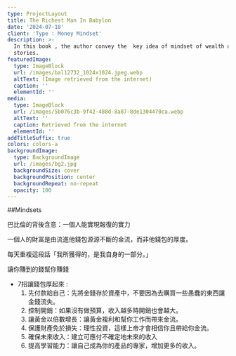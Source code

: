 ```yaml
---
type: ProjectLayout
title: The Richest Man In Babylon
date: '2024-07-18'
client: 'Type : Money Mindset'
description: >-
  In this book , the author convey the  key idea of mindset of wealth using
  stories.
featuredImage:
  type: ImageBlock
  url: /images/bal12732_1024x1024.jpeg.webp
  altText: (Image retrieved from the internet)
  caption: ''
  elementId: ''
media:
  type: ImageBlock
  url: /images/5b076c3b-9f42-488d-8a87-8de1304470ca.webp
  altText: ''
  caption: Retrieved from the internet
  elementId: ''
addTitleSuffix: true
colors: colors-a
backgroundImage:
  type: BackgroundImage
  url: /images/bg2.jpg
  backgroundSize: cover
  backgroundPosition: center
  backgroundRepeat: no-repeat
  opacity: 100
---
```

\##Mindsets

巴比倫的背後含意：一個人能實現報復的實力

一個人的財富是由流進他錢包源源不斷的金流，而非他錢包的厚度。

每天重複這段話「我所獲得的，是我自身的一部分。」

讓你賺到的錢幫你賺錢

*   7招讓錢包厚起來 :
    1.  先付款給自己：先將金錢存於資產中，不要因為去購買一些愚蠢的東西讓金錢流失。
    2.  控制開銷：如果沒有做預算，收入越多時開銷也會越大。
    3.  讓黃金以倍數增長：讓黃金複利和幫你工作而帶來金流。
    4.  保護財產免於損失：理性投資，這樣上帝才會相信你且帶給你金流。
    5.  確保未來收入：建立可應付不確定地未來的收入
    6.  提高學習能力：讓自己成為你的產品的專家，增加更多的收入。

